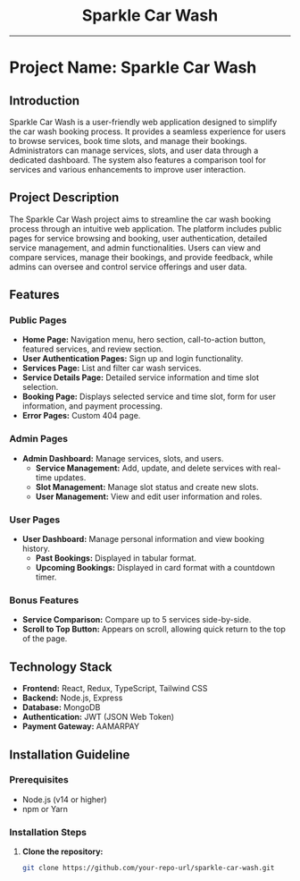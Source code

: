 <div align="center">
  <h1>Sparkle Car Wash</h1>
</div>

---

# Project Name: Sparkle Car Wash

## Introduction

Sparkle Car Wash is a user-friendly web application designed to simplify the car wash booking process. It provides a seamless experience for users to browse services, book time slots, and manage their bookings. Administrators can manage services, slots, and user data through a dedicated dashboard. The system also features a comparison tool for services and various enhancements to improve user interaction.

## Project Description

The Sparkle Car Wash project aims to streamline the car wash booking process through an intuitive web application. The platform includes public pages for service browsing and booking, user authentication, detailed service management, and admin functionalities. Users can view and compare services, manage their bookings, and provide feedback, while admins can oversee and control service offerings and user data.

## Features

### Public Pages

- **Home Page:** Navigation menu, hero section, call-to-action button, featured services, and review section.
- **User Authentication Pages:** Sign up and login functionality.
- **Services Page:** List and filter car wash services.
- **Service Details Page:** Detailed service information and time slot selection.
- **Booking Page:** Displays selected service and time slot, form for user information, and payment processing.
- **Error Pages:** Custom 404 page.

### Admin Pages

- **Admin Dashboard:** Manage services, slots, and users.
  - **Service Management:** Add, update, and delete services with real-time updates.
  - **Slot Management:** Manage slot status and create new slots.
  - **User Management:** View and edit user information and roles.

### User Pages

- **User Dashboard:** Manage personal information and view booking history.
  - **Past Bookings:** Displayed in tabular format.
  - **Upcoming Bookings:** Displayed in card format with a countdown timer.

### Bonus Features

- **Service Comparison:** Compare up to 5 services side-by-side.
- **Scroll to Top Button:** Appears on scroll, allowing quick return to the top of the page.

## Technology Stack

- **Frontend:** React, Redux, TypeScript, Tailwind CSS
- **Backend:** Node.js, Express
- **Database:** MongoDB
- **Authentication:** JWT (JSON Web Token)
- **Payment Gateway:** AAMARPAY

## Installation Guideline

### Prerequisites

- Node.js (v14 or higher)
- npm or Yarn

### Installation Steps

1. **Clone the repository:**
   ```bash
   git clone https://github.com/your-repo-url/sparkle-car-wash.git
   ```
